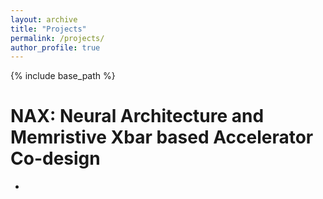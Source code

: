 ```yaml
---
layout: archive
title: "Projects"
permalink: /projects/
author_profile: true
---
```


{% include base_path %}

NAX: Neural Architecture and Memristive Xbar based Accelerator Co-design
======
*
